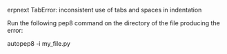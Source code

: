 erpnext TabError: inconsistent use of tabs and spaces in indentation <br/>

Run the following pep8 command on the directory of the file producing the error: <br/>

autopep8 -i my_file.py
